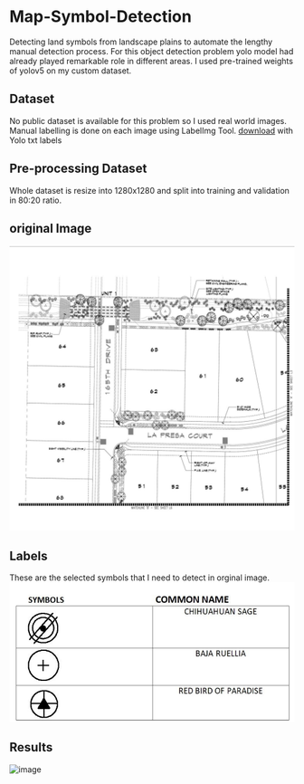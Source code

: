 # Map-Symbol-Detection
Detecting land symbols from landscape plains to automate the lengthy manual detection process. For this object detection problem yolo model had already played remarkable role in different areas. I used pre-trained weights of yolov5 on my custom dataset.

## Dataset
No public dataset is available for this problem so I used real world images. Manual labelling is done on each image using LabelImg Tool. [download](https://tzutalin.github.io/labelImg/)
with Yolo txt labels 

## Pre-processing Dataset
Whole dataset is resize into 1280x1280 and split into training and validation in 80:20 ratio.

## original Image
![image](crop.jpg)

## Labels
These are the selected symbols that I need to detect in orginal image.
![image](legends.jpeg)

## Results 
![image](results.jpg)


